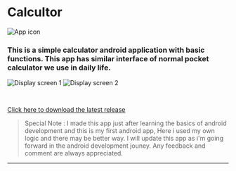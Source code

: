 # Calcultor
![App icon](https://github.com/im-arjun/Calculator/blob/master/App%20Icon/app_icon.png "App icon")
### This is a simple calculator android application with basic functions. This app has similar interface of normal pocket calculator we use in daily life.

![Display screen 1](https://github.com/im-arjun/Calculator/blob/master/App%20Icon/Screen2.png "Screenshot 1")
![Display screen 2](https://github.com/im-arjun/Calculator/blob/master/App%20Icon/Screen1.png "Screenshot 2")

<pre>

</pre>

[Click here to download the latest release](https://github.com/im-arjun/Calculator/releases)


>Special Note : I made this app just after learning the basics of android development and this is my first android app, Here i used my own logic and there may be better way. I will update this app as i'm going forward in the android development jouney. Any feedback and comment are always appreciated.
---
